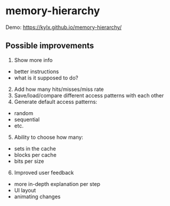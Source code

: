 # memory-hierarchy

Demo: https://kylx.github.io/memory-hierarchy/


## Possible improvements
1. Show more info
  - better instructions
  - what is it supposed to do?
2. Add how many hits/misses/miss rate
3. Save/load/compare different access patterns with each other
4. Generate default access patterns:
  - random
  - sequential
  - etc.
5. Ability to choose how many:
  - sets in the cache
  - blocks per cache
  - bits per size
6. Improved user feedback
  - more in-depth explanation per step
  - UI layout
  - animating changes
